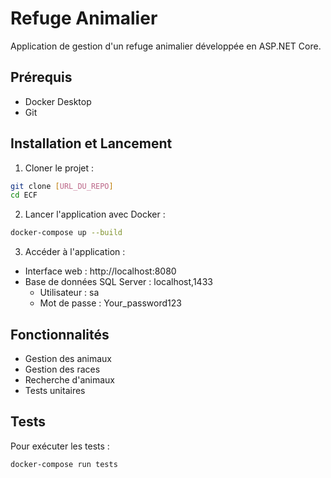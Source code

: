 # Refuge Animalier

Application de gestion d'un refuge animalier développée en ASP.NET Core.

## Prérequis

- Docker Desktop
- Git

## Installation et Lancement

1. Cloner le projet :
```bash
git clone [URL_DU_REPO]
cd ECF
```

2. Lancer l'application avec Docker :
```bash
docker-compose up --build
```

3. Accéder à l'application :
- Interface web : http://localhost:8080
- Base de données SQL Server : localhost,1433
  - Utilisateur : sa
  - Mot de passe : Your_password123

## Fonctionnalités

- Gestion des animaux
- Gestion des races
- Recherche d'animaux
- Tests unitaires

## Tests

Pour exécuter les tests :
```bash
docker-compose run tests
``` 